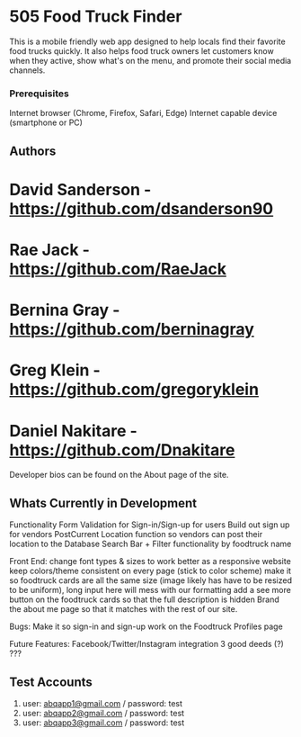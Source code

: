 # 505 Food Truck Finder 

This is a mobile friendly web app designed to help locals find their favorite food trucks quickly. It also helps food truck owners let customers know when they active, show what's on the menu, and promote their social media channels. 

### Prerequisites

Internet browser (Chrome, Firefox, Safari, Edge) 
Internet capable device (smartphone or PC)

## Authors 
# David Sanderson - https://github.com/dsanderson90
# Rae Jack - https://github.com/RaeJack
# Bernina Gray - https://github.com/berninagray
# Greg Klein - https://github.com/gregoryklein
# Daniel Nakitare - https://github.com/Dnakitare

Developer bios can be found on the About page of the site.

## Whats Currently in Development
Functionality
Form Validation for Sign-in/Sign-up for users 
Build out sign up for vendors
PostCurrent Location function so vendors can post their location to the Database
Search Bar + Filter functionality by foodtruck name

Front End:
change font types & sizes to work better as a responsive website
keep colors/theme consistent on every page (stick to color scheme)
make it so foodtruck cards are all the same size (image likely has have to be resized to be uniform), long input here will mess with our formatting
add a see more button on the foodtruck cards so that the full description is hidden
Brand the about me page so that it matches with the rest of our site.

Bugs:
Make it so sign-in and sign-up work on the Foodtruck Profiles page

Future Features:
Facebook/Twitter/Instagram integration 
3 good deeds (?)
???

## Test Accounts

1) user: abqapp1@gmail.com  / password: test
2) user: abqapp2@gmail.com  / password: test
3) user: abqapp3@gmail.com  / password: test
